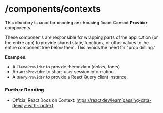 # /components/contexts

This directory is used for creating and housing React Context **Provider** components.

These components are responsible for wrapping parts of the application (or the entire app) to provide shared state, functions, or other values to the entire component tree below them. This avoids the need for "prop drilling."

**Examples:**

- A `ThemeProvider` to provide theme data (colors, fonts).
- An `AuthProvider` to share user session information.
- A `QueryProvider` to provide a React Query client instance.

### Further Reading

- Official React Docs on Context: https://react.dev/learn/passing-data-deeply-with-context
